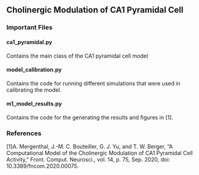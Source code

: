 ## Cholinergic Modulation of CA1 Pyramidal Cell

### Important Files

#### ca1_pyramidal.py

Contains the main class of the CA1 pyramidal cell model

#### model_calibration.py

Contains the code for running different simulations that were used in calibrating the model.

#### m1_model_results.py

Contains the code for the generating the results and figures in [1].

### References
[1]A. Mergenthal, J.-M. C. Bouteiller, G. J. Yu, and T. W. Berger, “A Computational Model of the Cholinergic Modulation of CA1 Pyramidal Cell Activity,” Front. Comput. Neurosci., vol. 14, p. 75, Sep. 2020, doi: 10.3389/fncom.2020.00075.

